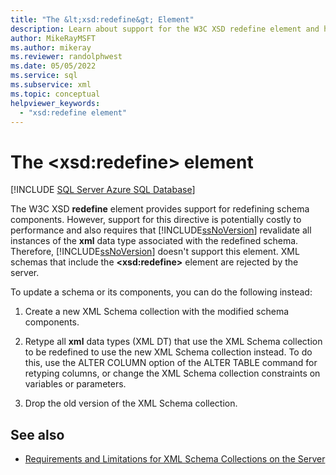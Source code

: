 ```yaml
---
title: "The &lt;xsd:redefine&gt; Element"
description: Learn about support for the W3C XSD redefine element and how to update an XML schema or its components.
author: MikeRayMSFT
ms.author: mikeray
ms.reviewer: randolphwest
ms.date: 05/05/2022
ms.service: sql
ms.subservice: xml
ms.topic: conceptual
helpviewer_keywords:
  - "xsd:redefine element"
---
```

# The &lt;xsd:redefine&gt; element

[!INCLUDE [SQL Server Azure SQL Database](../../includes/applies-to-version/sql-asdb-asdbmi.md)]

The W3C XSD **redefine** element provides support for redefining schema components. However, support for this directive is potentially costly to performance and also requires that [!INCLUDE[ssNoVersion](../../includes/ssnoversion-md.md)] revalidate all instances of the **xml** data type associated with the redefined schema. Therefore, [!INCLUDE[ssNoVersion](../../includes/ssnoversion-md.md)] doesn't support this element. XML schemas that include the **\<xsd:redefine>** element are rejected by the server.

To update a schema or its components, you can do the following instead:

1. Create a new XML Schema collection with the modified schema components.

1. Retype all **xml** data types (XML DT) that use the XML Schema collection to be redefined to use the new XML Schema collection instead. To do this, use the ALTER COLUMN option of the ALTER TABLE command for retyping columns, or change the XML Schema collection constraints on variables or parameters.

1. Drop the old version of the XML Schema collection.

## See also

- [Requirements and Limitations for XML Schema Collections on the Server](../../relational-databases/xml/requirements-and-limitations-for-xml-schema-collections-on-the-server.md)
